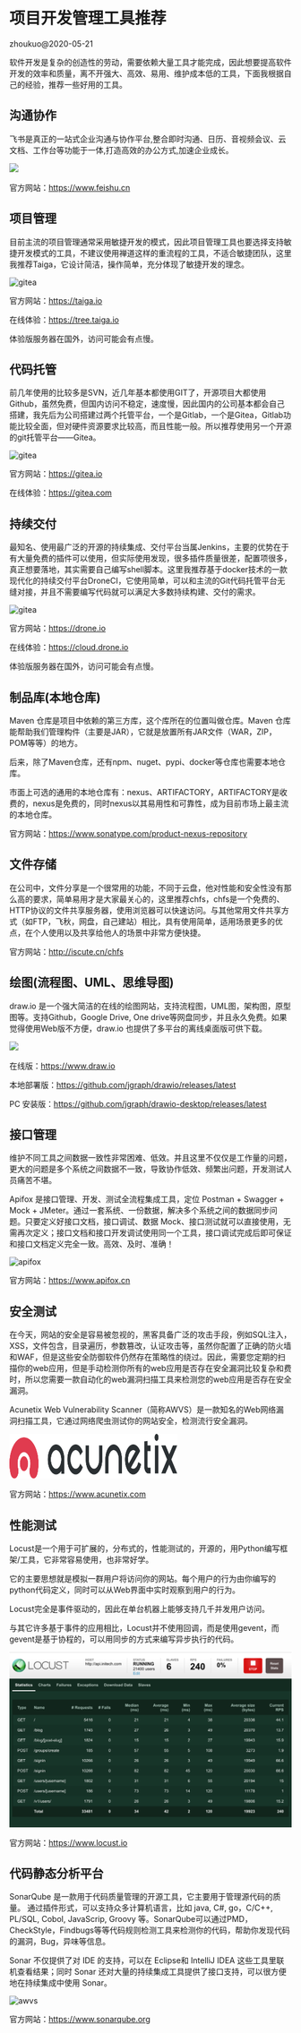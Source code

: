 # 项目开发管理工具推荐
zhoukuo@2020-05-21

软件开发是复杂的创造性的劳动，需要依赖大量工具才能完成，因此想要提高软件开发的效率和质量，离不开强大、高效、易用、维护成本低的工具，下面我根据自己的经验，推荐一些好用的工具。

## 沟通协作

飞书是真正的一站式企业沟通与协作平台,整合即时沟通、日历、音视频会议、云文档、工作台等功能于一体,打造高效的办公方式,加速企业成长。

<img src="https://p1-hera.byteimg.com/tos-cn-i-jbbdkfciu3/8a9852da76364317ab0a2c2f1c1610aa~tplv-jbbdkfciu3-webp:0:0.webp" height="50" align="bottom" />

官方网站：https://www.feishu.cn

## 项目管理

目前主流的项目管理通常采用敏捷开发的模式，因此项目管理工具也要选择支持敏捷开发模式的工具，不建议使用禅道这样的重流程的工具，不适合敏捷团队，这里我推荐Taiga，它设计简洁，操作简单，充分体现了敏捷开发的理念。

<img src="https://taiga.io/_nuxt/img/f203bbe.svg" alt="gitea" width="150" height="100" align="bottom" />

官方网站：https://taiga.io

在线体验：https://tree.taiga.io

体验版服务器在国外，访问可能会有点慢。

## 代码托管

前几年使用的比较多是SVN，近几年基本都使用GIT了，开源项目大都使用Github，虽然免费，但国内访问不稳定，速度慢，因此国内的公司基本都会自己搭建，我先后为公司搭建过两个托管平台，一个是Gitlab，一个是Gitea，Gitlab功能比较全面，但对硬件资源要求比较高，而且性能一般。所以推荐使用另一个开源的git托管平台——Gitea。


<img src="https://gitea.51trust.com/img/gitea-lg.png" alt="gitea" width="70" height="70" align="bottom" />

官方网站：https://gitea.io

在线体验：https://gitea.com


## 持续交付

最知名、使用最广泛的开源的持续集成、交付平台当属Jenkins，主要的优势在于有大量免费的插件可以使用，但实际使用发现，很多插件质量很差，配置项很多，真正想要落地，其实需要自己编写shell脚本。这里我推荐基于docker技术的一款现代化的持续交付平台DroneCI，它使用简单，可以和主流的Git代码托管平台无缝对接，并且不需要编写代码就可以满足大多数持续构建、交付的需求。

<img src="https://drone.io/images/logo2-729524fdaa.svg" alt="gitea" width="200" height="100" align="bottom" />


官方网站：https://drone.io

在线体验：https://cloud.drone.io

体验版服务器在国外，访问可能会有点慢。

## 制品库(本地仓库)

Maven 仓库是项目中依赖的第三方库，这个库所在的位置叫做仓库。Maven 仓库能帮助我们管理构件（主要是JAR），它就是放置所有JAR文件（WAR，ZIP，POM等等）的地方。

后来，除了Maven仓库，还有npm、nuget、pypi、docker等仓库也需要本地仓库。

市面上可选的通用的本地仓库有：nexus、ARTIFACTORY，ARTIFACTORY是收费的，nexus是免费的，同时nexus以其易用性和可靠性，成为目前市场上最主流的本地仓库。


官方网站：https://www.sonatype.com/product-nexus-repository

## 文件存储

在公司中，文件分享是一个很常用的功能，不同于云盘，他对性能和安全性没有那么高的要求，简单易用才是大家最关心的，这里推荐chfs，chfs是一个免费的、HTTP协议的文件共享服务器，使用浏览器可以快速访问。与其他常用文件共享方式（如FTP，飞秋，网盘，自己建站）相比，具有使用简单，适用场景更多的优点，在个人使用以及共享给他人的场景中非常方便快捷。

官方网站：http://iscute.cn/chfs


## 绘图(流程图、UML、思维导图)

draw.io 是一个强大简洁的在线的绘图网站，支持流程图，UML图，架构图，原型图等。支持Github，Google Drive, One drive等网盘同步，并且永久免费。如果觉得使用Web版不方便，draw.io 也提供了多平台的离线桌面版可供下载。


![](https://drawio-app.com/wp-content/uploads/2017/07/drawio_logo_50px.png)


在线版：https://www.draw.io

本地部署版：https://github.com/jgraph/drawio/releases/latest

PC 安装版：https://github.com/jgraph/drawio-desktop/releases/latest

##  接口管理

维护不同工具之间数据一致性非常困难、低效。并且这里不仅仅是工作量的问题，更大的问题是多个系统之间数据不一致，导致协作低效、频繁出问题，开发测试人员痛苦不堪。

Apifox 是接口管理、开发、测试全流程集成工具，定位 Postman + Swagger + Mock + JMeter。通过一套系统、一份数据，解决多个系统之间的数据同步问题。只要定义好接口文档，接口调试、数据 Mock、接口测试就可以直接使用，无需再次定义；接口文档和接口开发调试使用同一个工具，接口调试完成后即可保证和接口文档定义完全一致。高效、及时、准确！

<img src="https://cdn3.apifox.cn/www/assets/image/logo-text.svg" alt="apifox" width="200" height="100" align="bottom" />

官方网站：https://www.apifox.cn


## 安全测试

在今天，网站的安全是容易被忽视的，黑客具备广泛的攻击手段，例如SQL注入，XSS，文件包含，目录遍历，参数篡改，认证攻击等，虽然你配置了正确的防火墙和WAF，但是这些安全防御软件仍然存在策略性的绕过。因此，需要您定期的扫描你的web应用，但是手动检测你所有的web应用是否存在安全漏洞比较复杂和费时，所以您需要一款自动化的web漏洞扫描工具来检测您的web应用是否存在安全漏洞。

Acunetix Web Vulnerability Scanner（简称AWVS）是一款知名的Web网络漏洞扫描工具，它通过网络爬虫测试你的网站安全，检测流行安全漏洞。

<img src="../img/awvs.svg" alt="awvs" width="300" height="80" align="bottom" />

官方网站：https://www.acunetix.com
 
## 性能测试

Locust是一个用于可扩展的，分布式的，性能测试的，开源的，用Python编写框架/工具，它非常容易使用，也非常好学。

它的主要思想就是模拟一群用户将访问你的网站。每个用户的行为由你编写的python代码定义，同时可以从Web界面中实时观察到用户的行为。

Locust完全是事件驱动的，因此在单台机器上能够支持几千并发用户访问。

与其它许多基于事件的应用相比，Locust并不使用回调，而是使用gevent，而gevent是基于协程的，可以用同步的方式来编写异步执行的代码。

<img src="../img/locust.png" alt="awvs"/>

官方网站：https://www.locust.io


## 代码静态分析平台

SonarQube 是一款用于代码质量管理的开源工具，它主要用于管理源代码的质量。 通过插件形式，可以支持众多计算机语言，比如 java, C#, go，C/C++, PL/SQL, Cobol, JavaScrip, Groovy 等。SonarQube可以通过PMD，CheckStyle，Findbugs等等代码规则检测工具来检测你的代码，帮助你发现代码的漏洞，Bug，异味等信息。

Sonar 不仅提供了对 IDE 的支持，可以在 Eclipse和 IntelliJ IDEA 这些工具里联机查看结果；同时 Sonar 还对大量的持续集成工具提供了接口支持，可以很方便地在持续集成中使用 Sonar。

<img src="https://www.sonarqube.org/assets/logo-31ad3115b1b4b120f3d1efd63e6b13ac9f1f89437f0cf6881cc4d8b5603a52b4.svg" alt="awvs" width="200" height="100" align="bottom" />

官方网站：https://www.sonarqube.org

